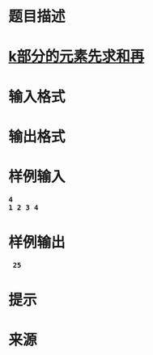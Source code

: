 

# 题目描述



# <u>k部分的元素先求和</u><strong><u>再</u>



# 输入格式



# 输出格式



# 样例输入


<pre>4
1 2 3 4
</pre>

# 样例输出


<pre> 25
</pre>

# 提示



# 来源


<p>
<br/>
</p>
